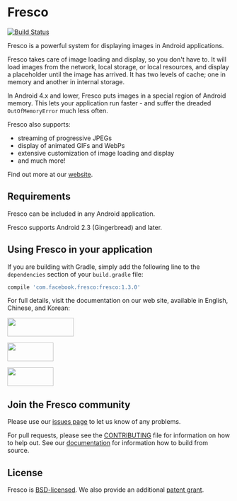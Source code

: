 # Fresco

[![Build Status](https://circleci.com/gh/facebook/fresco.svg?style=shield)](https://circleci.com/gh/facebook/fresco)

Fresco is a powerful system for displaying images in Android applications.

Fresco takes care of image loading and display, so you don't have to. It will load images from the network, local storage, or local resources, and display a placeholder until the image has arrived. It has two levels of cache; one in memory and another in internal storage.

In Android 4.x and lower, Fresco puts images in a special region of Android memory. This lets your application run faster - and suffer the dreaded `OutOfMemoryError` much less often.

Fresco also supports:

* streaming of progressive JPEGs
* display of animated GIFs and WebPs
* extensive customization of image loading and display
* and much more!

Find out more at our [website](http://frescolib.org/index.html).

## Requirements

Fresco can be included in any Android application.

Fresco supports Android 2.3 (Gingerbread) and later.

## Using Fresco in your application

If you are building with Gradle, simply add the following line to the `dependencies` section of your `build.gradle` file:

```groovy
compile 'com.facebook.fresco:fresco:1.3.0'
```

For full details, visit the documentation on our web site, available in English, Chinese, and Korean:

<a href="http://frescolib.org/docs/index.html"><img src="http://frescolib.org/static/GetStarted-en.png" width="150" height="42"/></a>

<a href="http://fresco-cn.org/docs/index.html"><img src="http://frescolib.org/static/GetStarted-zh.png" width="104" height="42"/></a>

<a href="http://fresco.recrack.com/docs/index.html"><img src="http://frescolib.org/static/GetStarted-ko.png" width="104" height="42"/></a>

## Join the Fresco community

Please use our [issues page](https://github.com/facebook/fresco/issues) to let us know of any problems.

For pull requests, please see the [CONTRIBUTING](https://github.com/facebook/fresco/blob/master/CONTRIBUTING.md) file for information on how to help out. See our [documentation](http://frescolib.org/docs/building-from-source.html) for information how to build from source.


## License
Fresco is [BSD-licensed](https://github.com/facebook/fresco/blob/master/LICENSE). We also provide an additional [patent grant](https://github.com/facebook/fresco/blob/master/PATENTS).
